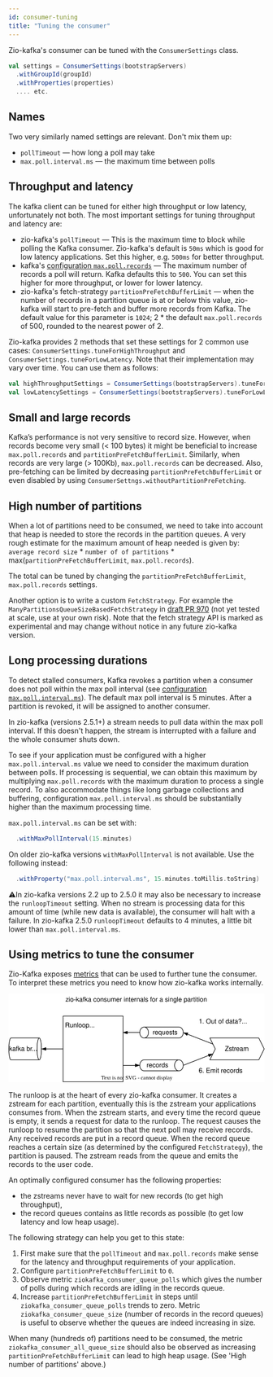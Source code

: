 ```yaml
---
id: consumer-tuning
title: "Tuning the consumer"
---
```


Zio-kafka's consumer can be tuned with the `ConsumerSettings` class. 

```scala
val settings = ConsumerSettings(bootstrapServers)
  .withGroupId(groupId)
  .withProperties(properties)
  .... etc.
```

## Names

Two very similarly named settings are relevant. Don't mix them up:

* `pollTimeout` — how long a poll may take
* `max.poll.interval.ms` — the maximum time between polls

## Throughput and latency

The kafka client can be tuned for either high throughput or low latency, unfortunately not both.
The most important settings for tuning throughput and latency are:

* zio-kafka's `pollTimeout` — This is the maximum time to block while polling the Kafka consumer. Zio-kafka's default
  is `50ms` which is good for low latency applications. Set this higher, e.g. `500ms` for better throughput.
* kafka's [configuration `max.poll.records`](https://kafka.apache.org/documentation/#consumerconfigs_max.poll.records) — The maximum number of records a poll will return. Kafka defaults
  this to `500`. You can set this higher for more throughput, or lower for lower latency.
* zio-kafka's fetch-strategy `partitionPreFetchBufferLimit` — when the number of records in a partition queue is
  at or below this value, zio-kafka will start to pre-fetch and buffer more records from Kafka. The default value for
  this parameter is `1024`; 2 * the default `max.poll.records` of 500, rounded to the nearest power of 2.

Zio-kafka provides 2 methods that set these settings for 2 common use cases: `ConsumerSettings.tuneForHighThroughput`
and `ConsumerSettings.tuneForLowLatency`.
Note that their implementation may vary over time. You can use them as follows:

```scala
val highThroughputSettings = ConsumerSettings(bootstrapServers).tuneForHighThroughput
val lowLatencySettings = ConsumerSettings(bootstrapServers).tuneForLowLatency
```

## Small and large records

Kafka’s performance is not very sensitive to record size. However, when records become very small (< 100 bytes) it
might be beneficial to increase `max.poll.records` and `partitionPreFetchBufferLimit`. Similarly, when records are
very large (> 100Kb), `max.poll.records` can be decreased. Also, pre-fetching can be limited by decreasing
`partitionPreFetchBufferLimit` or even disabled by using `ConsumerSettngs.withoutPartitionPreFetching`.

## High number of partitions

When a lot of partitions need to be consumed, we need to take into account that heap is needed to store the records in
the partition queues. A very rough estimate for the maximum amount of heap needed is given by: `average record size` *
`number of of partitions` * max(`partitionPreFetchBufferLimit`, `max.poll.records`).

The total can be tuned by changing the `partitionPreFetchBufferLimit`, `max.poll.records` settings.

Another option is to write a custom `FetchStrategy`. For example the `ManyPartitionsQueueSizeBasedFetchStrategy` in
[draft PR 970](https://github.com/zio/zio-kafka/pull/970) (not yet tested at scale, use at your own risk). Note that the fetch strategy API is marked as
experimental and may change without notice in any future zio-kafka version.

## Long processing durations

To detect stalled consumers, Kafka revokes a partition when a consumer does not poll within the max poll interval (see
[configuration `max.poll.interval.ms`](https://kafka.apache.org/documentation/#consumerconfigs_max.poll.interval.ms)). The default max poll interval is 5 minutes. After a partition is revoked,
it will be assigned to another consumer.

In zio-kafka (versions 2.5.1+) a stream needs to pull data within the max poll interval. If this doesn't happen, the
stream is interrupted with a failure and the whole consumer shuts down.

To see if your application must be configured with a higher `max.poll.interval.ms` value we need to consider the
maximum duration between polls. If processing is sequential, we can obtain this maximum by multiplying
`max.poll.records` with the maximum duration to process a single record. To also accommodate things like long garbage
collections and buffering, configuration `max.poll.interval.ms` should be substantially higher than the maximum
processing time.

`max.poll.interval.ms` can be set with:

```scala
  .withMaxPollInterval(15.minutes)
```

On older zio-kafka versions `withMaxPollInterval` is not available. Use the following instead:

```scala
  .withProperty("max.poll.interval.ms", 15.minutes.toMillis.toString)
```

⚠️In zio-kafka versions 2.2 up to 2.5.0 it may also be necessary to increase the `runloopTimeout` setting.
When no stream is processing data for this amount of time (while new data is available), the consumer will halt with a
failure. In zio-kafka 2.5.0 `runloopTimeout` defaults to 4 minutes, a little bit lower than `max.poll.interval.ms`.

## Using metrics to tune the consumer

Zio-Kafka exposes [metrics](metrics.md) that can be used to further tune the consumer. To interpret these metrics you need to know how zio-kafka works internally.

![](consumer-internals.svg)

The runloop is at the heart of every zio-kafka consumer.
It creates a zstream for each partition, eventually this is the zstream your applications consumes from.
When the zstream starts, and every time the record queue is empty, it sends a request for data to the runloop.
The request causes the runloop to resume the partition so that the next poll may receive records.
Any received records are put in a record queue.
When the record queue reaches a certain size (as determined by the configured `FetchStrategy`), the partition is paused.
The zstream reads from the queue and emits the records to the user code.

An optimally configured consumer has the following properties:

- the zstreams never have to wait for new records (to get high throughput),
- the record queues contains as little records as possible (to get low latency and low heap usage).

The following strategy can help you get to this state:

1. First make sure that the `pollTimeout` and `max.poll.records` make sense for the latency and throughput requirements
   of your application.
2. Configure `partitionPreFetchBufferLimit` to `0`.
3. Observe metric `ziokafka_consumer_queue_polls` which gives the number of polls during which records are idling in
   the records queue.
4. Increase `partitionPreFetchBufferLimit` in steps until `ziokafka_consumer_queue_polls` trends to zero.
   Metric `ziokafka_consumer_queue_size` (number of records in the record queues) is useful to observe whether the
   queues are indeed increasing in size.

When many (hundreds of) partitions need to be consumed, the metric `ziokafka_consumer_all_queue_size` should also be
observed as increasing `partitionPreFetchBufferLimit` can lead to high heap usage. (See 'High number of partitions'
above.)
